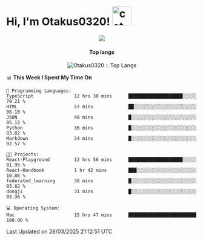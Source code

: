 <h1> Hi, I'm Otakus0320! <img src="https://media.giphy.com/media/mGcNjsfWAjY5AEZNw6/giphy.gif" width="50" alt="cat"></h1>

<p align="center"><img src="https://wakatime.com/badge/user/044d69d0-1253-4f60-96b6-5d19a0f9dde5.svg" /></p>

<h4 align="center">Top langs</h4>

<p align="center"><img src="https://github-readme-stats.vercel.app/api/top-langs/?username=Otakus0320&langs_count=10&theme=tokyonight&layout=compact&timestamp={{random_number}}" alt="Otakus0320 :: Top Langs" /></p>

<!--START_SECTION:waka-->
📊 **This Week I Spent My Time On** 

```text
💬 Programming Languages: 
TypeScript               12 hrs 30 mins      ████████████████████░░░░░   79.21 % 
HTML                     57 mins             ██░░░░░░░░░░░░░░░░░░░░░░░   06.10 % 
JSON                     48 mins             █░░░░░░░░░░░░░░░░░░░░░░░░   05.12 % 
Python                   36 mins             █░░░░░░░░░░░░░░░░░░░░░░░░   03.82 % 
Markdown                 24 mins             █░░░░░░░░░░░░░░░░░░░░░░░░   02.57 % 

🐱‍💻 Projects: 
React-Playground         12 hrs 56 mins      ████████████████████░░░░░   81.95 % 
React-Handbook           1 hr 42 mins        ███░░░░░░░░░░░░░░░░░░░░░░   10.86 % 
federated_learning       36 mins             █░░░░░░░░░░░░░░░░░░░░░░░░   03.82 % 
dongji                   31 mins             █░░░░░░░░░░░░░░░░░░░░░░░░   03.36 % 

💻 Operating System: 
Mac                      15 hrs 47 mins      █████████████████████████   100.00 % 
```


 Last Updated on 28/03/2025 21:12:51 UTC
<!--END_SECTION:waka-->
